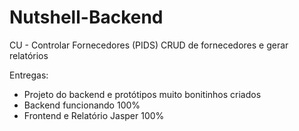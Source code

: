 # Nutshell-Backend

CU - Controlar Fornecedores (PIDS)
CRUD de fornecedores e gerar relatórios

Entregas:
* Projeto do backend e protótipos muito bonitinhos criados
* Backend funcionando 100%
* Frontend e Relatório Jasper 100%
